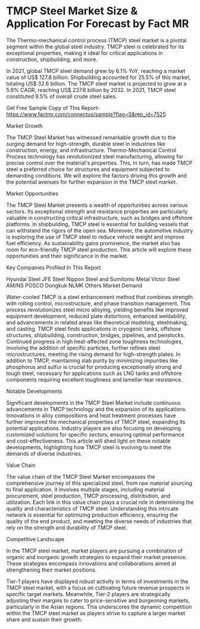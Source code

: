 # TMCP Steel Market Size & Application For Forecast by Fact MR

The Thermo-mechanical control process (TMCP) steel market is a pivotal segment within the global steel industry. TMCP steel is celebrated for its exceptional properties, making it ideal for critical applications in construction, shipbuilding, and more.

In 2021, global TMCP steel demand grew by 6.1% YoY, reaching a market value of US$ 127.8 billion. Shipbuilding accounted for 25.5% of this market, totaling US$ 32.6 billion. The TMCP steel market is projected to grow at a 5.8% CAGR, reaching US$ 237.6 billion by 2032. In 2021, TMCP steel constituted 9.5% of overall crude steel sales.

Get Free Sample Copy of This Report-https://www.factmr.com/connectus/sample?flag=S&rep_id=7525

Market Growth

The TMCP Steel Market has witnessed remarkable growth due to the surging demand for high-strength, durable steel in industries like construction, energy, and infrastructure. Thermo-Mechanical Control Process technology has revolutionized steel manufacturing, allowing for precise control over the material's properties. This, in turn, has made TMCP steel a preferred choice for structures and equipment subjected to demanding conditions. We will explore the factors driving this growth and the potential avenues for further expansion in the TMCP steel market.

Market Opportunities

The TMCP Steel Market presents a wealth of opportunities across various sectors. Its exceptional strength and resistance properties are particularly valuable in constructing critical infrastructure, such as bridges and offshore platforms. In shipbuilding, TMCP steel is essential for building vessels that can withstand the rigors of the open sea. Moreover, the automotive industry is exploring the use of TMCP steel to reduce vehicle weight and improve fuel efficiency. As sustainability gains prominence, the market also has room for eco-friendly TMCP steel production. This article will explore these opportunities and their significance in the market.

Key Companies Profiled In This Report

Hyundai Steel
JFE Steel
Nippon Steel and Sumitomo Metal
Victor Steel
AM/NS
POSCO
Dongkuk
NLMK
Others
Market Demand

Water-cooled TMCP is a steel enhancement method that combines strength with rolling control, microstructure, and phase transition management. This process revolutionizes steel micro alloying, yielding benefits like improved equipment development, reduced plate distortions, enhanced weldability, and advancements in related areas like theoretical modeling, steelmaking, and casting. TMCP steel finds applications in cryogenic tanks, offshore structures, shipbuilding, construction, bridges, pipelines, and penstocks. Continued progress in high heat-affected zone toughness technologies, involving the addition of specific particles, further refines steel microstructures, meeting the rising demand for high-strength plates. In addition to TMCP, maintaining slab purity by minimizing impurities like phosphorus and sulfur is crucial for producing exceptionally strong and tough steel, necessary for applications such as LNG tanks and offshore components requiring excellent toughness and lamellar-tear resistance.

Notable Developments

Significant developments in the TMCP Steel Market include continuous advancements in TMCP technology and the expansion of its applications. Innovations in alloy compositions and heat treatment processes have further improved the mechanical properties of TMCP steel, expanding its potential applications. Industry players are also focusing on developing customized solutions for specific sectors, ensuring optimal performance and cost-effectiveness. This article will shed light on these notable developments, highlighting how TMCP steel is evolving to meet the demands of diverse industries.

Value Chain

The value chain of the TMCP Steel Market encompasses the comprehensive journey of this specialized steel, from raw material sourcing to final application. It involves multiple stages, including material procurement, steel production, TMCP processing, distribution, and utilization. Each link in this value chain plays a crucial role in determining the quality and characteristics of TMCP steel. Understanding this intricate network is essential for optimizing production efficiency, ensuring the quality of the end product, and meeting the diverse needs of industries that rely on the strength and durability of TMCP steel.

Competitive Landscape

In the TMCP steel market, market players are pursuing a combination of organic and inorganic growth strategies to expand their market presence. These strategies encompass innovations and collaborations aimed at strengthening their market positions.

Tier-1 players have displayed robust activity in terms of investments in the TMCP steel market, with a focus on cultivating future revenue prospects in specific target markets. Meanwhile, Tier-2 players are strategically adjusting their margins to cater to price-sensitive and burgeoning markets, particularly in the Asian regions. This underscores the dynamic competition within the TMCP steel market as players strive to capture a larger market share and sustain their growth.
